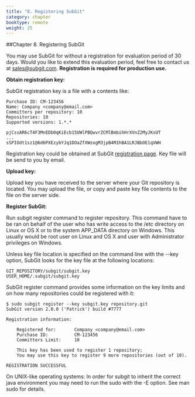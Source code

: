 ```yaml
---
title: "8. Registering SubGit"
category: chapter
booktype: remote
weight: 25
---
```

##Chapter 8. Registering SubGit

You may use SubGit for without a registration for evaluation period of 30 days. Would you like to extend this evaluation period, feel free to contact us at [sales@subgit.com](mailto:sales@subgit.com). **Registration is required for production use.**

**Obtain registration key:**

SubGit registration key is a file with a contents like:

    Purchase ID: CM-123456
    Name: Company <company@email.com>
    Committers per repository: 10
    Repositories: 10
    Supported versions: 1.*.*

    pjCssAR6cT4F3MnEDb0qKiEcb15UWlPBQwvrZCMlBmbihHrXVnZ2MyJKsUT
    ...
    sSPIOdt1sz1@6d6PXEzybYJq1DOaZfXWzogM3jpB4M1hBA1LRJBbOE1qVWH

Registration key could be obtained at SubGit [registration page](http://subgit.com/register). Key file will be send to you by email.

**Upload key:**

Upload key you have received to the server where your Git repository is located. You may upload the file, or copy and paste key file contents to the file on the server side.

**Register SubGit:**

Run subgit register command to register repository. This command have to be ran on behalf of the user who has write access to the /etc directory on Linux or OS X or to the system APP\_DATA directory on Windows. This usually would be root user on Linux and OS X and user with Administrator privileges on Windows.

Unless key file location is specified on the command line with the --key option, SubGit looks for the key file at the following locations:

    GIT_REPOSITORY/subgit/subgit.key
    USER_HOME/.subgit/subgit.key

SubGit register command provides some information on the key limits and on how many repositories could be registered with it:

    $ sudo subgit register --key subgit.key repository.git
    SubGit version 2.0.0 ('Patrick') build #7777

    Registration information:

        Registered for:       Company <company@email.com>
        Purchase ID:          CM-123456
        Committers Limit:     10

        This key has been used to register 1 repository;
        You may use this key to register 9 more repositories (out of 10).

    REGISTRATION SUCCESSFUL

On UNIX-like operating systems: In order for subgit to inherit the correct java environment you may need to run the sudo with the -E option. See man sudo for details.

[](#up)